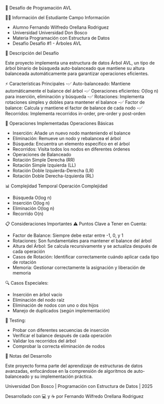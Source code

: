 🌳 Desafío de Programación AVL

👨‍🎓 Información del Estudiante
Campo	Información
- Alumno	Fernando Wilfredo Orellana Rodriguez
- Universidad	Universidad Don Bosco
- Materia	Programación con Estructura de Datos
- Desafío	Desafío #1 - Árboles AVL

🎯 Descripción del Desafío

Este proyecto implementa una estructura de datos Árbol AVL, un tipo de árbol binario de búsqueda auto-balanceado que mantiene su altura balanceada automáticamente para garantizar operaciones eficientes.

⚡ Características Principales
-✅ Auto-balanceado: Mantiene automáticamente el balance del árbol
-✅ Operaciones eficientes: O(log n) para inserción, eliminación y búsqueda
-✅ Rotaciones: Implementa rotaciones simples y dobles para mantener el balance
-✅ Factor de balance: Calcula y mantiene el factor de balance de cada nodo
-✅ Recorridos: Implementa recorridos in-order, pre-order y post-orden

🔧 Operaciones Implementadas
Operaciones Básicas
- Inserción: Añade un nuevo nodo manteniendo el balance
- Eliminación: Remueve un nodo y rebalancea el árbol
- Búsqueda: Encuentra un elemento específico en el árbol
- Recorridos: Visita todos los nodos en diferentes órdenes
- Operaciones de Balanceado
- Rotación Simple Derecha (RR)
- Rotación Simple Izquierda (LL)
- Rotación Doble Izquierda-Derecha (LR)
- Rotación Doble Derecha-Izquierda (RL)

📊 Complejidad Temporal
Operación	Complejidad
- Búsqueda	O(log n)
- Inserción	O(log n)
- Eliminación	O(log n)
- Recorrido	O(n)

📋 Consideraciones Importantes
⚠️ Puntos Clave a Tener en Cuenta:
- Factor de Balance: Siempre debe estar entre -1, 0, y 1
- Rotaciones: Son fundamentales para mantener el balance del árbol
- Altura del Árbol: Se calcula recursivamente y se actualiza después de cada operación
- Casos de Rotación: Identificar correctamente cuándo aplicar cada tipo de rotación
- Memoria: Gestionar correctamente la asignación y liberación de memoria

🔍 Casos Especiales:
- Inserción en árbol vacío
- Eliminación del nodo raíz
- Eliminación de nodos con uno o dos hijos
- Manejo de duplicados (según implementación)

🧪 Testing:
- Probar con diferentes secuencias de inserción
- Verificar el balance después de cada operación
- Validar los recorridos del árbol
- Comprobar la correcta eliminación de nodos

📝 Notas del Desarrollo

Este proyecto forma parte del aprendizaje de estructuras de datos avanzadas, enfocándose en la comprensión de algoritmos de auto-balanceado y su implementación práctica.

Universidad Don Bosco | Programación con Estructura de Datos | 2025

Desarrollado con 💻 y ☕ por Fernando Wilfredo Orellana Rodriguez
